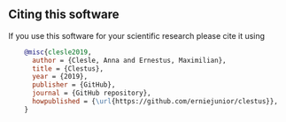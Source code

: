 ## Citing this software

If you use this software for your scientific research please cite it using
```bibtex
    @misc{clesle2019,
      author = {Clesle, Anna and Ernestus, Maximilian},
      title = {Clestus},
      year = {2019},
      publisher = {GitHub},
      journal = {GitHub repository},
      howpublished = {\url{https://github.com/erniejunior/clestus}},
    }
``` 
